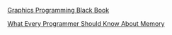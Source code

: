 [Graphics Programming Black Book](https://www.jagregory.com/abrash-black-book/)

[What Every Programmer Should Know About Memory](https://people.freebsd.org/~lstewart/articles/cpumemory.pdf)
